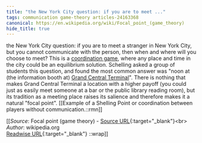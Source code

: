 ```yaml
---
title: "the New York City question: if you are to meet ..."
tags: communication game-theory articles-24163368
canonical: https://en.wikipedia.org/wiki/Focal_point_(game_theory)
hide_title: true
---
```


the New York City question: if you are to meet a stranger in New York City, but you cannot communicate with the person, then when and where will you choose to meet? This is a [coordination game](https://en.wikipedia.org/wiki/Coordination_game), where any place and time in the city could be an equilibrium solution. Schelling asked a group of students this question, and found the most common answer was "noon at (the information booth at) [Grand Central Terminal](https://en.wikipedia.org/wiki/Grand_Central_Terminal)". There is nothing that makes Grand Central Terminal a location with a higher payoff (you could just as easily meet someone at a bar or the public library reading room), but its tradition as a meeting place raises its salience and therefore makes it a natural "focal point".
[[Example of a Shelling Point or coordination between players without communication.::rmn]]


[[_Source_: Focal point (game theory) - [Source URL](https://en.wikipedia.org/wiki/Focal_point_(game_theory)){:target="_blank"}<br>
_Author_: wikipedia.org<br>
[Readwise URL](https://readwise.io/open/472381800){:target="_blank"}
::wrap]]